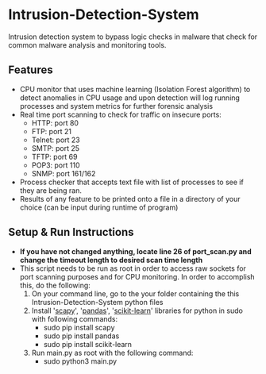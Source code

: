 # Intrusion-Detection-System
Intrusion detection system to bypass logic checks in malware that check for common malware analysis and monitoring tools.

## Features
- CPU monitor that uses machine learning (Isolation Forest algorithm) to detect anomalies in CPU usage and upon detection will log running processes and 
system metrics for further forensic analysis
- Real time port scanning to check for traffic on insecure ports:
  - HTTP: port 80
  - FTP: port 21
  - Telnet: port 23
  - SMTP: port 25
  - TFTP: port 69
  - POP3: port 110
  - SNMP: port 161/162
- Process checker that accepts text file with list of processes to see if they are being ran.
- Results of any feature to be printed onto a file in a directory of your choice (can be input during runtime of program)

## Setup & Run Instructions
- **If you have not changed anything, locate line 26 of port_scan.py and change the timeout length to desired scan time length**
- This script needs to be run as root in order to access raw sockets for port scanning purposes and for CPU monitoring.  In order to accomplish this, do the following:
  1) On your command line, go to the your folder containing the this Intrusion-Detection-System python files
  2) Install '[scapy](https://github.com/secdev/scapy)', '[pandas](https://github.com/pandas-dev/pandas)', '[scikit-learn](https://github.com/scikit-learn/scikit-learn)' 
libraries for python in sudo with following commands:
     - sudo pip install scapy
     - sudo pip install pandas
     - sudo pip install scikit-learn
  3) Run main.py as root with the following command:
     - sudo python3 main.py
